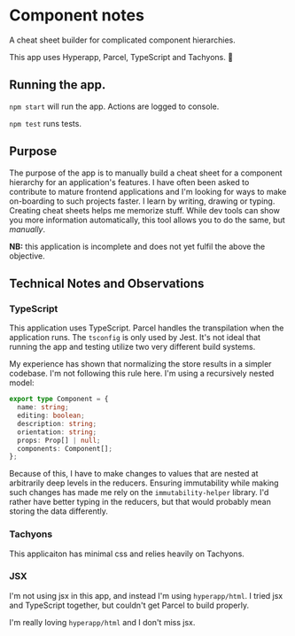 # Component notes

A cheat sheet builder for complicated component hierarchies.

This app uses Hyperapp, Parcel, TypeScript and Tachyons. 🦖

## Running the app.

`npm start` will run the app. Actions are logged to console.

`npm test` runs tests.

## Purpose

The purpose of the app is to manually build a cheat sheet for a component hierarchy for an application's features. I have often been asked to contribute to mature frontend applications and I'm looking for ways to make on-boarding to such projects faster. I learn by writing, drawing or typing. Creating cheat sheets helps me memorize stuff. While dev tools can show you more information automatically, this tool allows you to do the same, but *manually*.

**NB:** this application is incomplete and does not yet fulfil the above the objective.

## Technical Notes and Observations

### TypeScript

This application uses TypeScript. Parcel handles the transpilation when the application runs. The `tsconfig` is only used by Jest. It's not ideal that running the app and testing utilize two very different build systems.

My experience has shown that normalizing the store results in a simpler codebase. I'm not following this rule here. I'm using a recursively nested model:

```typescript
export type Component = {
  name: string;
  editing: boolean;
  description: string;
  orientation: string;
  props: Prop[] | null;
  components: Component[];
};
``` 

Because of this, I have to make changes to values that are nested at arbitrarily deep levels in the reducers. Ensuring immutability while making such changes has made me rely on the `immutability-helper` library. I'd rather have better typing in the reducers, but that would probably mean storing the data differently.

### Tachyons

This applicaiton has minimal css and relies heavily on Tachyons.

### JSX

I'm not using jsx in this app, and instead I'm using `hyperapp/html`. I tried jsx and TypeScript together, but couldn't get Parcel to build properly.

I'm really loving `hyperapp/html` and I don't miss jsx.
